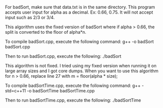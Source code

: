 For badSort, make sure that data.txt is in the same directory.
This program accepts user input for alpha as a decimal. Ex: 0.66, 0.75. It will not accept input such as 2/3 or 3/4.

This algorithm uses the fixed version of badSort where if alpha > 0.66, the split is converted to the floor of alpha*n.

To compile badSort.cpp, execute the following command:
g++ -o badSort badSort.cpp

Then to run badSort.cpp, execute the following:
./badSort



This algorithm is not fixed. I tried using my fixed version when running it on large array sizes and I got core dumps. When you want to use this algorithm for
n > 0.66, replace line 27 with m = floor(alpha * size);

To compile badSortTime.cpp, execute the following command:
g++ -std=c++11 -o badSortTime badSortTime.cpp

Then to run badSortTime.cpp, execute the following:
./badSortTime


